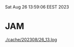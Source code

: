 Sat Aug 26 13:59:06 EEST 2023
# JAM
<a href='./cache/202308/26_13.log'>./cache/202308/26_13.log</a>
